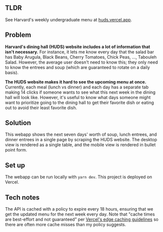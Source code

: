 ## TLDR
See Harvard's weekly undergraduate menu at [huds.vercel.app](https://huds.vercel.app/).

## Problem
**Harvard's dining hall (HUDS) website includes a lot of information that isn't necessary.** For instance, it lets me know every day that the salad bar has Baby Arugula, Black Beans, Cherry Tomatoes, Chick Peas, ..., Tabouleh Salad. However, the average user doesn't need to know this; they only need to know the entrees and soup (which are guaranteed to rotate on a daily basis).

**The HUDS website makes it hard to see the upcoming menu at once.** Currently, each meal (lunch vs dinner) and each day has a separate tab making 14 clicks if someone wants to see what this next week in the dining hall will look like. However, it's useful to know what days someone might want to prioritize going to the dining hall to get their favorite dish or eating out to avoid their least favorite dish.

## Solution
This webapp shows the next seven days' worth of soup, lunch entrees, and dinner entrees in a single page by scraping the HUDS website. The desktop view is rendered as a single table, and the mobile view is rendered in bullet point form.

## Set up
The webapp can be run locally with `yarn dev`. This project is deployed on Vercel.

## Tech notes
The API is cached with a policy to expire every 18 hours, ensuring that we get the updated menu for the next week every day. Note that "cache times are best-effort and not guaranteed" per [Vercel's edge caching guidelines](https://vercel.com/docs/edge-network/caching) so there are often more cache misses than my policy suggests.